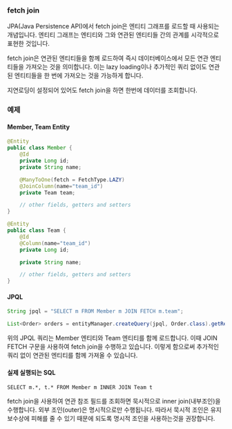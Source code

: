 
### fetch join
JPA(Java Persistence API)에서 fetch join은 엔티티 그래프를 로드할 때 사용되는 개념입니다. 엔티티 그래프는 엔티티와 그와 연관된 엔티티들 간의 관계를 시각적으로 표현한 것입니다.

fetch join은 연관된 엔티티들을 함께 로드하여 즉시 데이터베이스에서 모든 연관 엔티티들을 가져오는 것을 의미합니다. 이는 lazy loading이나 추가적인 쿼리 없이도 연관된 엔티티들을 한 번에 가져오는 것을 가능하게 합니다.

지연로딩이 설정되어 있어도 fetch join을 하면 한번에 데이터를 조회합니다.

### 예제
#### Member, Team Entity
```java
@Entity
public class Member {
    @Id
    private Long id;
    private String name;

    @ManyToOne(fetch = FetchType.LAZY)
    @JoinColumn(name="team_id")
    private Team team;

    // other fields, getters and setters
}

@Entity
public class Team {
    @Id
    @Column(name="team_id")
    private Long id;

    private String name;

    // other fields, getters and setters
}
```

#### JPQL
```java
String jpql = "SELECT m FROM Member m JOIN FETCH m.team";

List<Order> orders = entityManager.createQuery(jpql, Order.class).getResultList();
```

위의 JPQL 쿼리는 Member 엔티티와 Team 엔티티를 함께 로드합니다. 이때 JOIN FETCH 구문을 사용하여 fetch join을 수행하고 있습니다. 이렇게 함으로써 추가적인 쿼리 없이 연관된 엔티티를 함께 가져올 수 있습니다.


#### 실제 실행되는 SQL
```
SELECT m.*, t.* FROM Member m INNER JOIN Team t
```

fetch join을 사용하여 연관 참조 필드를 조회하면 묵시적으로 inner join(내부조인)을 수행합니다. 외부 조인(outer)은 명시적으로만 수행됩니다.
따라서 묵시적 조인은 유지보수상에 피해를 줄 수 있기 때문에 되도록 명시적 조인을 사용하는것을 권장합니다.
